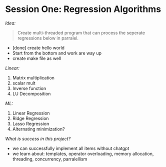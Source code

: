 # Session One: Regression Algorithms

*Idea:*
> Create multi-threaded program that can process the seperate regressions below in parralel.

- [done] create hello world
- Start from the bottom and work are way up
- create make file as well

*Linear:*
1. Matrix multiplication
2. scalar mult
3. Inverse function
4. LU Decomposition

*ML:*
1. Linear Regression
2. Ridge Regression
3. Lasso Regression
4. Alternating minimization?


*What is success in this project?*
- we can successfully implement all items without chatgpt
- we learn about: templates, operator overloading, memory allocation, threading, concurrency, parralellism
